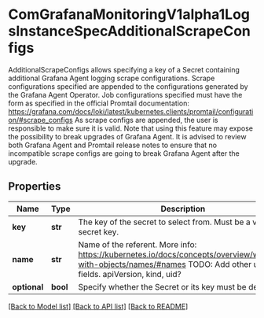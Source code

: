 # ComGrafanaMonitoringV1alpha1LogsInstanceSpecAdditionalScrapeConfigs

AdditionalScrapeConfigs allows specifying a key of a Secret containing additional Grafana Agent logging scrape configurations. Scrape configurations specified are appended to the configurations generated by the Grafana Agent Operator.   Job configurations specified must have the form as specified in the official Promtail documentation:   https://grafana.com/docs/loki/latest/kubernetes.clients/promtail/configuration/#scrape_configs   As scrape configs are appended, the user is responsible to make sure it is valid. Note that using this feature may expose the possibility to break upgrades of Grafana Agent. It is advised to review both Grafana Agent and Promtail release notes to ensure that no incompatible scrape configs are going to break Grafana Agent after the upgrade.
## Properties
Name | Type | Description | Notes
------------ | ------------- | ------------- | -------------
**key** | **str** | The key of the secret to select from.  Must be a valid secret key. | 
**name** | **str** | Name of the referent. More info: https://kubernetes.io/docs/concepts/overview/working-with-objects/names/#names TODO: Add other useful fields. apiVersion, kind, uid? | [optional] 
**optional** | **bool** | Specify whether the Secret or its key must be defined | [optional] 

[[Back to Model list]](../README.md#documentation-for-models) [[Back to API list]](../README.md#documentation-for-api-endpoints) [[Back to README]](../README.md)


